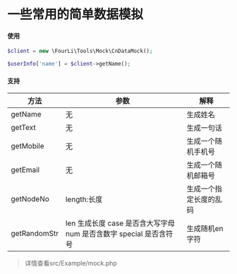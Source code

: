 一些常用的简单数据模拟
===

#### 使用

```php
$client = new \FourLi\Tools\Mock\CnDataMock();

$userInfo['name'] = $client->getName();
``` 

#### 支持

方法 | 参数 |  解释 
-|-|-
getName | 无 | 生成姓名 |
getText | 无 | 生成一句话 |
getMobile | 无 | 生成一个随机手机号 |
getEmail | 无 | 生成一个随机邮箱号 |
getNodeNo | length:长度 | 生成一个指定长度的乱码 |
getRandomStr| len 生成长度 case 是否含大写字母 num 是否含数字 special 是否含符号   | 生成随机en字符 |
> 详情查看src/Example/mock.php
